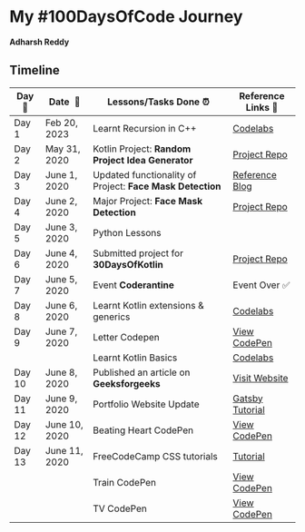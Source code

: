 # My #100DaysOfCode Journey

**Adharsh Reddy** 

## Timeline

|**Day:pushpin:**|**Date &nbsp;:calendar:**|**Lessons/Tasks Done :alarm_clock:**| **Reference Links :link:**|
|------|-----------------|--------------------|---------------------|
|Day 1|Feb 20, 2023| Learnt Recursion in C++ | [Codelabs](https://developer.android.com/courses/kotlin-bootcamp/overview)|
|Day 2|May 31, 2020| Kotlin Project: **Random Project Idea Generator** | [Project Repo](https://github.com/chandrikadeb7/Random-ProjectIdeaGenerator)|
|Day 3|June 1, 2020| Updated functionality of Project: **Face Mask Detection** | [Reference Blog](https://www.pyimagesearch.com/2020/05/04/covid-19-face-mask-detector-with-opencv-keras-tensorflow-and-deep-learning/)|
|Day 4|June 2, 2020| Major Project: **Face Mask Detection** | [Project Repo](https://github.com/chandrikadeb7/Face-Mask-Detection)|
|Day 5|June 3, 2020| Python Lessons | |
|Day 6|June 4, 2020| Submitted project for **30DaysOfKotlin** | [Project Repo](https://github.com/chandrikadeb7/Random-ProjectIdeaGenerator)|
|Day 7|June 5, 2020| Event **Coderantine** | Event Over :white_check_mark:|
|Day 8|June 6, 2020| Learnt Kotlin extensions & generics | [Codelabs](https://developer.android.com/courses/kotlin-bootcamp/overview)|
|Day 9|June 7, 2020| Letter Codepen | [View CodePen](https://codepen.io/chandrikadeb7/full/NWGgWNv)|
||| Learnt Kotlin Basics | [Codelabs](https://developer.android.com/courses/kotlin-bootcamp/overview)|
|Day 10|June 8, 2020| Published an article on **Geeksforgeeks** | [Visit Website](https://www.geeksforgeeks.org/how-to-make-a-twitter-bot-in-python/)	|
|Day 11|June 9, 2020| Portfolio Website Update | [Gatsby Tutorial](https://www.gatsbyjs.org/tutorial/)|
|Day 12|June 10, 2020| Beating Heart CodePen | [View CodePen](https://codepen.io/chandrikadeb7/full/yLYXBVg)|
|Day 13|June 11, 2020| FreeCodeCamp CSS tutorials | [Tutorial](https://www.freecodecamp.org/learn/)|
|||Train CodePen| [View CodePen](https://codepen.io/chandrikadeb7/full/LYGNNdo)|
|||TV CodePen| [View CodePen](https://codepen.io/chandrikadeb7/full/RwraKxV)|
